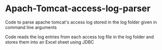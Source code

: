 # Apach-Tomcat-access-log-parser
Code to parse apache tomcat's access log stored in the log folder given in command line arguments

Code reads the log entries from each access log file in the log folder and stores them into an Excel sheet using JDBC
